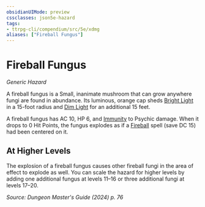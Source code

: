 ```yaml
---
obsidianUIMode: preview
cssclasses: json5e-hazard
tags:
- ttrpg-cli/compendium/src/5e/xdmg
aliases: ["Fireball Fungus"]
---
```

# Fireball Fungus
*Generic Hazard*  

A fireball fungus is a Small, inanimate mushroom that can grow anywhere fungi are found in abundance. Its luminous, orange cap sheds [Bright Light](2-Mechanics/CLI/rules/variant-rules/bright-light-xphb.md) in a 15-foot radius and [Dim Light](2-Mechanics/CLI/rules/variant-rules/dim-light-xphb.md) for an additional 15 feet.

A fireball fungus has AC 10, HP 6, and [Immunity](2-Mechanics/CLI/rules/variant-rules/immunity-xphb.md) to Psychic damage. When it drops to 0 Hit Points, the fungus explodes as if a [Fireball](2-Mechanics/CLI/spells/fireball-xphb.md) spell (save DC 15) had been centered on it.

## At Higher Levels

The explosion of a fireball fungus causes other fireball fungi in the area of effect to explode as well. You can scale the hazard for higher levels by adding one additional fungus at levels 11–16 or three additional fungi at levels 17–20.

*Source: Dungeon Master's Guide (2024) p. 76*